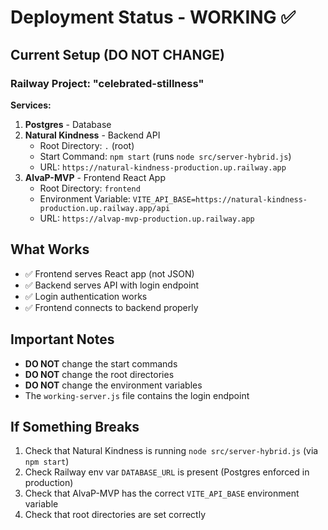 # Deployment Status - WORKING ✅

## Current Setup (DO NOT CHANGE)

### Railway Project: "celebrated-stillness"

**Services:**
1. **Postgres** - Database
2. **Natural Kindness** - Backend API
   - Root Directory: `.` (root)
   - Start Command: `npm start` (runs `node src/server-hybrid.js`)
   - URL: `https://natural-kindness-production.up.railway.app`
3. **AlvaP-MVP** - Frontend React App
   - Root Directory: `frontend`
   - Environment Variable: `VITE_API_BASE=https://natural-kindness-production.up.railway.app/api`
   - URL: `https://alvap-mvp-production.up.railway.app`

## What Works
- ✅ Frontend serves React app (not JSON)
- ✅ Backend serves API with login endpoint
- ✅ Login authentication works
- ✅ Frontend connects to backend properly

## Important Notes
- **DO NOT** change the start commands
- **DO NOT** change the root directories
- **DO NOT** change the environment variables
- The `working-server.js` file contains the login endpoint

## If Something Breaks
1. Check that Natural Kindness is running `node src/server-hybrid.js` (via `npm start`)
2. Check Railway env var `DATABASE_URL` is present (Postgres enforced in production)
3. Check that AlvaP-MVP has the correct `VITE_API_BASE` environment variable
4. Check that root directories are set correctly



